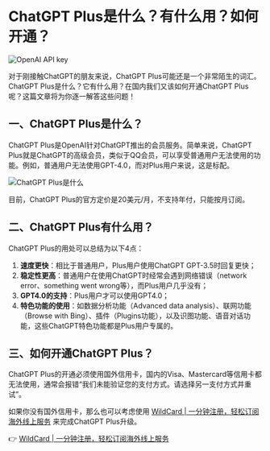 # ChatGPT Plus是什么？有什么用？如何开通？

![OpenAI API key](https://bbtdd.com/img/30556706404.webp)

对于刚接触ChatGPT的朋友来说，ChatGPT Plus可能还是一个非常陌生的词汇。ChatGPT Plus是什么？它有什么用？在国内我们又该如何开通ChatGPT Plus呢？这篇文章将为你逐一解答这些问题！

## 一、ChatGPT Plus是什么？

ChatGPT Plus是OpenAI针对ChatGPT推出的会员服务。简单来说，ChatGPT Plus就是ChatGPT的高级会员，类似于QQ会员，可以享受普通用户无法使用的功能。例如，普通用户无法使用GPT-4.0，而对Plus用户来说，这是标配。

![ChatGPT Plus是什么](https://bbtdd.com/img/79551448.webp)

目前，ChatGPT Plus的官方定价是20美元/月，不支持年付，只能按月订阅。

## 二、ChatGPT Plus有什么用？

ChatGPT Plus的用处可以总结为以下4点：

1. **速度更快**：相比于普通用户，Plus用户使用ChatGPT GPT-3.5时回复更快；
2. **稳定性更高**：普通用户在使用ChatGPT时经常会遇到网络错误（network error、something went wrong等），而Plus用户几乎没有；
3. **GPT4.0的支持**：Plus用户才可以使用GPT4.0；
4. **特色功能的使用**：如数据分析功能（Advanced data analysis）、联网功能（Browse with Bing）、插件（Plugins功能），以及识图功能、语音对话功能，这些ChatGPT特色功能都是Plus用户专属的。

## 三、如何开通ChatGPT Plus？

ChatGPT Plus的开通必须使用国外信用卡，国内的Visa、Mastercard等信用卡都无法使用，通常会报错“我们未能验证您的支付方式。请选择另一支付方式并重试”。

如果你没有国外信用卡，那么也可以考虑使用 [WildCard | 一分钟注册，轻松订阅海外线上服务](https://bbtdd.com/WildCard) 来完成ChatGPT Plus升级。

👉 [WildCard | 一分钟注册，轻松订阅海外线上服务](https://bbtdd.com/WildCard)
